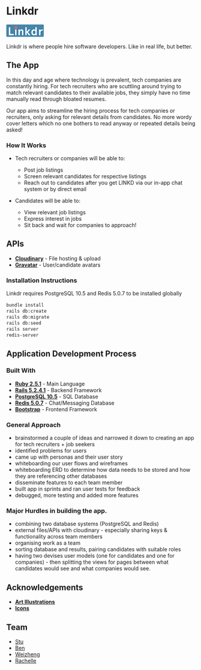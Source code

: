 # Linkdr

![logo](/public/small-logo.png)

Linkdr is where people hire software developers. Like in real life, but better.

## The App

In this day and age where technology is prevalent, tech companies are constantly hiring. For tech recruiters who are scuttling around trying to match relevant candidates to their available jobs, they simply have no time manually read through bloated resumes.

Our app aims to streamline the hiring process for tech companies or recruiters, only asking for relevant details from candidates. No more wordy cover letters which no one bothers to read anyway or repeated details being asked!

### How It Works

- Tech recruiters or companies will be able to:
  - Post job listings
  - Screen relevant candidates for respective listings
  - Reach out to candidates after you get LINKD via our in-app chat system or by direct email

- Candidates will be able to:
  - View relevant job listings
  - Express interest in jobs
  - Sit back and wait for companies to approach!

## APIs
- **[Cloudinary](https://cloudinary.com/)** - File hosting & upload
- **[Gravatar](https://en.gravatar.com/)** - User/candidate avatars

### Installation Instructions
Linkdr requires PostgreSQL 10.5 and Redis 5.0.7 to be installed globally
```
bundle install
rails db:create
rails db:migrate
rails db:seed
rails server
redis-server
```


## Application Development Process
### Built With
- **[Ruby 2.5.1](https://www.ruby-lang.org/en/)** - Main Language
- **[Rails 5.2.4.1](https://rubyonrails.org)** - Backend Framework
- **[PostgreSQL 10.5](https://www.postgresql.org/)** - SQL Database
- **[Redis 5.0.7](https://redis.io/)** - Chat/Messaging Database
- **[Bootstrap](https://getbootstrap.com/)** - Frontend Framework

### General Approach
- brainstormed a couple of ideas and narrowed it down to creating an app for tech recruiters + job seekers
- identified problems for users
- came up with personas and their user story
- whiteboarding our user flows and wireframes
- whiteboarding ERD to determine how data needs to be stored and how they are referencing other databases
- disseminate features to each team member
- built app in sprints and ran user tests for feedback
- debugged, more testing and added more features

### Major Hurdles in building the app.
- combining two database systems (PostgreSQL and Redis)
- external files/APIs with cloudinary - especially sharing keys & functionality across team members
- organising work as a team
- sorting database and results, pairing candidates with suitable roles
- having two devises user models (one for candidates and one for companies) - then splitting the views for pages between what candidates would see and what companies would see.

## Acknowledgements

- **[Art Illustrations](https://mixkit.co/free-stock-art/)**
- **[Icons](https://material.io/resources/icons/?style=baseline)**

## Team

- [Stu](https://github.com/LaustinSpayce)
- [Ben](https://github.com/benjacoblee)
- [Weizheng](https://github.com/weizheng1910)
- [Rachelle](https://github.com/rachellesg)
